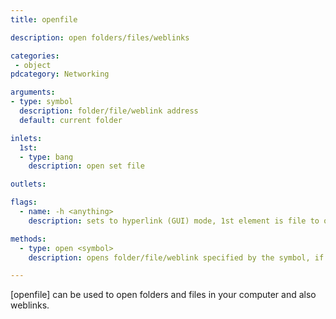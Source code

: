 ```yaml
---
title: openfile

description: open folders/files/weblinks

categories:
 - object
pdcategory: Networking

arguments:
- type: symbol
  description: folder/file/weblink address
  default: current folder

inlets:
  1st:
  - type: bang
    description: open set file

outlets:

flags:
  - name: -h <anything>
    description: sets to hyperlink (GUI) mode, 1st element is file to open and name to display, further arguments overwrite display.

methods:
  - type: open <symbol>
    description: opens folder/file/weblink specified by the symbol, if no symbol is given, the current folder is opened

---
```

[openfile] can be used to open folders and files in your computer and also weblinks.
